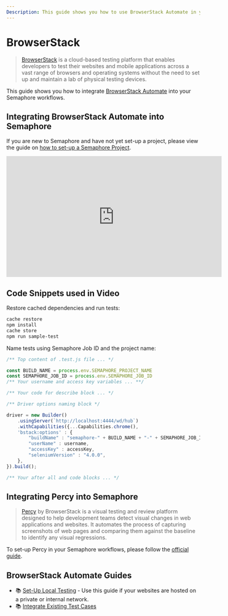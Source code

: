 ```yaml
---
Description: This guide shows you how to use BrowserStack Automate in your Semaphore workflows.
---
```


# BrowserStack

> [BrowserStack][browserstack-utm] is a cloud-based testing platform that enables developers to test their websites and mobile applications across a vast range of browsers and operating systems without the need to set up and maintain a lab of physical testing devices.

This guide shows you how to integrate [BrowserStack Automate][browserstack-utm] into your Semaphore workflows.

## Integrating BrowserStack Automate into Semaphore

If you are new to Semaphore and have not yet set-up a project, please view the guide on [how to set-up a Semaphore Project][semaphore-project-setup].

<div class="docs-video-wrapper">
    <iframe width="560" height="315" src="https://www.youtube.com/embed/HJWZgdf8MBs?si=i7MpHZJBoSxk1-2z" title="How to Set-Up BrowserStack in Semaphore" frameborder="0" allow="accelerometer; autoplay; clipboard-write; encrypted-media; gyroscope; picture-in-picture; web-share" allowfullscreen></iframe>
</div>

## Code Snippets used in Video

Restore cached dependencies and run tests:

```bash
cache restore
npm install
cache store
npm run sample-test
```

Name tests using Semaphore Job ID and the project name:

```javascript
/** Top content of .test.js file ... */

const BUILD_NAME = process.env.SEMAPHORE_PROJECT_NAME
const SEMAPHORE_JOB_ID = process.env.SEMAPHORE_JOB_ID
/** Your username and access key variables ... **/

/** Your code for describe block ... */

/** Driver options naming block */

driver = new Builder()
    .usingServer(`http://localhost:4444/wd/hub`)
    .withCapabilities({...Capabilities.chrome(),
    'bstack:options' : {
        "buildName" : "semaphore-" + BUILD_NAME + "-" + SEMAPHORE_JOB_ID,
        "userName" : username,
        "accessKey" : accessKey,
        "seleniumVersion" : "4.0.0",
    },
}).build();

/** Your after all and code blocks ... */
```

## Integrating Percy into Semaphore

> [Percy][browserstack-percy-utm] by BrowserStack is a visual testing and review platform designed to help development teams detect visual changes in web applications and websites. It automates the process of capturing screenshots of web pages and comparing them against the baseline to identify any visual regressions.

To set-up Percy in your Semaphore workflows, please follow the [official guide][browserstack-percy-docs].

## BrowserStack Automate Guides

- 📚 [Set-Up Local Testing][browserstack-docs-localwebsites] - Use this guide if your websites are hosted on a private or internal network.
- 📚 [Integrate Existing Test Cases][browserstack-docs-existing-testcases]

[browserstack]: https://www.browserstack.com
[browserstack-utm]: https://www.browserstack.com/automate?utm_source=semaphore&utm_medium=partnered
[browserstack-percy-docs]: https://www.browserstack.com/docs/percy/ci-cd/semaphore?utm_source=semaphore&utm_medium=partnered
[browserstack-percy-utm]: https://www.browserstack.com/percy?utm_source=semaphore&utm_medium=partnered
[semaphoredocs]: https://www.browserstack.com/docs/automate/selenium/semaphore?utm_source=semaphore&utm_medium=partnered
[browserstack-docs-existing-testcases]: https://www.browserstack.com/docs/automate/selenium/semaphore#integrate-existing-test-cases
[browserstack-docs-localwebsites]: https://www.browserstack.com/docs/automate/selenium/semaphore#integrate-test-cases-for-locally-hosted-websites
[semaphore-project-setup]: https://docs.semaphoreci.com/guided-tour/getting-started/#creating-a-semaphore-project